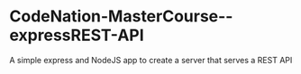 # CodeNation-MasterCourse--expressREST-API
A simple express and NodeJS app to create a server that serves a REST API

